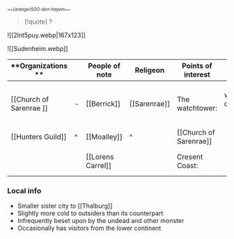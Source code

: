<small><sub>*~={orange}SOO-den-hayem=~* </sub></small>
> [!quote] ?
> 
> 
![[2lnt5puy.webp|167x123]] 

![[Sudenheim.webp]]

| **Organizations **      |     | People of note    | **Religeon** | **Points of interest** |                                       Desc. |
| ----------------------- | --- | ----------------- | ------------ | ---------------------- | ------------------------------------------: |
| [[Church of Sarenrae ]] | -   | [[Berrick]]       | [[Sarenrae]] | The watchtower:        | Local watchtower overlooking mainland coast |
| [[Hunters Guild]]       | ^   | [[Moalley]]       | ^            | [[Church of Sarenrae]] |                                             |
|                         |     | [[Lorens Carrel]] |              | Cresent Coast:         |                  Coast along an inner gulf  |


### Local info
- Smaller sister city to [[Thalburg]]
- Slightly more cold to outsiders than its counterpart
- Infrequently beset upon by the undead and other monster
- Occasionally has visitors from the lower continent 

